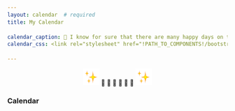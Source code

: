 ```yaml
---
layout: calendar  # required
title: My Calendar

calendar_caption: 💜 I know for sure that there are many happy days on this calendar! 💜
calendar_css: <link rel="stylesheet" href="!PATH_TO_COMPONENTS!/bootstrap-calendar/css/calendar.css">

---
```



<p align="center">
 <img
 src="https://raw.githubusercontent.com/sofijacom/sofijacom.github.io/4d63c7033e8df29685f8d4157a27b3f30ef96a89/assets/web/Sparkles.webp"
   alt="Sparkles"
   width="38"
   height="38"
/>	
🦋 🦋 🦋 🦋 🦋 🦋   
<img
 src="https://raw.githubusercontent.com/sofijacom/sofijacom.github.io/4d63c7033e8df29685f8d4157a27b3f30ef96a89/assets/web/Sparkles.webp"
  alt="Sparkles"
  width="38"
  height="38"
/>
</p>

<p align="center"><h3>Calendar</h3></p>

